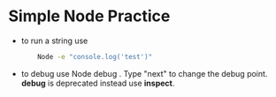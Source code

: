 # Simple Node Practice

*   to run a string use

    ```bash
        Node -e "console.log('test')"
    ```
*   to debug use Node debug <file name>. Type "next" to change the debug point. **debug** is deprecated instead use **inspect**.